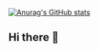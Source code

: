 [![Anurag's GitHub stats](https://github-readme-stats.vercel.app/api?username=Ravaill-hack&show_icons=true&theme=radical)](https://github.com/anuraghazra/github-readme-stats)

## Hi there 👋

<!--
**Ravaill-hack/Ravaill-hack** is a ✨ _special_ ✨ repository because its `README.md` (this file) appears on your GitHub profile.

Here are some ideas to get you started:

- 🔭 I’m currently working on ...
- 🌱 I’m currently learning ...
- 👯 I’m looking to collaborate on ...
- 🤔 I’m looking for help with how to make seitan
- 💬 Ask me about 19th century architecture
- 📫 How to reach me: ...
- ⚡ Fun fact: ...
-->
